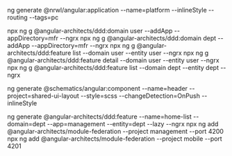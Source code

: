 ng generate @nrwl/angular:application --name=platform --inlineStyle --routing --tags=pc

npx ng g @angular-architects/ddd:domain user --addApp --appDirectory=mfr --ngrx
npx ng g @angular-architects/ddd:domain dept --addApp --appDirectory=mfr --ngrx
npx ng g @angular-architects/ddd:feature list --domain user --entity user --ngrx
npx ng g @angular-architects/ddd:feature detail --domain user --entity user --ngrx
npx ng g @angular-architects/ddd:feature list --domain dept --entity dept --ngrx

ng generate @schematics/angular:component --name=header --project=shared-ui-layout --style=scss --changeDetection=OnPush --inlineStyle

ng generate @angular-architects/ddd:feature --name=home-list --domain=dept --app=management --entity=dept --lazy --ngrx
npx ng add @angular-architects/module-federation --project management --port 4200
npx ng add @angular-architects/module-federation --project mobile --port 4201
